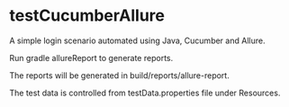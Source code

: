 # testCucumberAllure
A simple login scenario automated using Java, Cucumber and Allure.

Run gradle allureReport to generate reports.

The reports will be generated in build/reports/allure-report.

The test data is controlled from testData.properties file under Resources.
